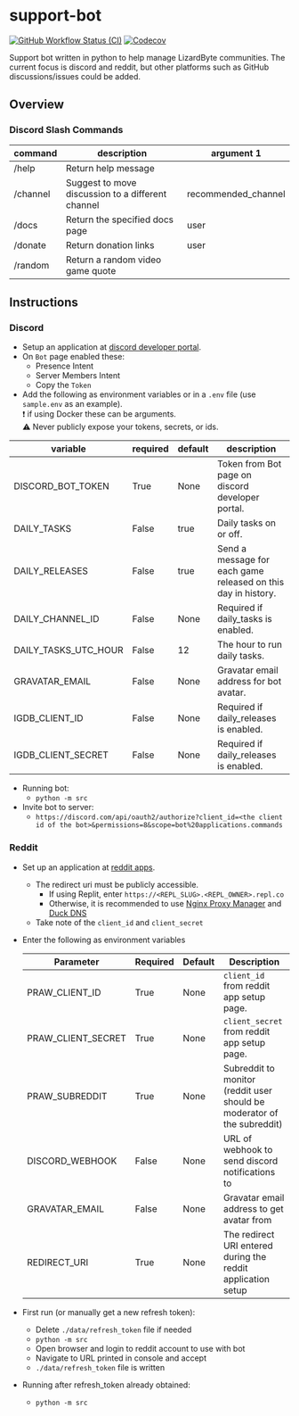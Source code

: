 # support-bot
[![GitHub Workflow Status (CI)](https://img.shields.io/github/actions/workflow/status/lizardbyte/support-bot/ci.yml.svg?branch=master&label=CI%20build&logo=github&style=for-the-badge)](https://github.com/LizardByte/support-bot/actions/workflows/ci.yml?query=branch%3Amaster)
[![Codecov](https://img.shields.io/codecov/c/gh/LizardByte/support-bot.svg?token=900Q93P1DE&style=for-the-badge&logo=codecov&label=codecov)](https://app.codecov.io/gh/LizardByte/support-bot)

Support bot written in python to help manage LizardByte communities. The current focus is discord and reddit, but other
platforms such as GitHub discussions/issues could be added.


## Overview

### Discord Slash Commands

| command  | description                                       | argument 1          |
|----------|---------------------------------------------------|---------------------|
| /help    | Return help message                               |                     |
| /channel | Suggest to move discussion to a different channel | recommended_channel |
| /docs    | Return the specified docs page                    | user                |
| /donate  | Return donation links                             | user                |
| /random  | Return a random video game quote                  |                     |


## Instructions

### Discord

* Setup an application at [discord developer portal](https://discord.com/developers/applications).
* On `Bot` page enabled these:
  * Presence Intent
  * Server Members Intent
  * Copy the `Token`
* Add the following as environment variables or in a `.env` file (use `sample.env` as an example).  
  :exclamation: if using Docker these can be arguments.  
  :warning: Never publicly expose your tokens, secrets, or ids.  

| variable             | required | default | description                                                   |
|----------------------|----------|---------|---------------------------------------------------------------|
| DISCORD_BOT_TOKEN    | True     | None    | Token from Bot page on discord developer portal.              |
| DAILY_TASKS          | False    | true    | Daily tasks on or off.                                        |
| DAILY_RELEASES       | False    | true    | Send a message for each game released on this day in history. |
| DAILY_CHANNEL_ID     | False    | None    | Required if daily_tasks is enabled.                           |
| DAILY_TASKS_UTC_HOUR | False    | 12      | The hour to run daily tasks.                                  |
| GRAVATAR_EMAIL       | False    | None    | Gravatar email address for bot avatar.                        |
| IGDB_CLIENT_ID       | False    | None    | Required if daily_releases is enabled.                        |
| IGDB_CLIENT_SECRET   | False    | None    | Required if daily_releases is enabled.                        |

* Running bot:
  * `python -m src`
* Invite bot to server:
  * `https://discord.com/api/oauth2/authorize?client_id=<the client id of the bot>&permissions=8&scope=bot%20applications.commands`


### Reddit

* Set up an application at [reddit apps](https://www.reddit.com/prefs/apps/).
  * The redirect uri must be publicly accessible.
    * If using Replit, enter `https://<REPL_SLUG>.<REPL_OWNER>.repl.co`
    * Otherwise, it is recommended to use [Nginx Proxy Manager](https://nginxproxymanager.com/) and [Duck DNS](https://www.duckdns.org/)
  * Take note of the `client_id` and `client_secret`
* Enter the following as environment variables  

  | Parameter          | Required | Default | Description                                                             |
  |--------------------|----------|---------|-------------------------------------------------------------------------|
  | PRAW_CLIENT_ID     | True     | None    | `client_id` from reddit app setup page.                                 |
  | PRAW_CLIENT_SECRET | True     | None    | `client_secret` from reddit app setup page.                             |
  | PRAW_SUBREDDIT     | True     | None    | Subreddit to monitor (reddit user should be moderator of the subreddit) |
  | DISCORD_WEBHOOK    | False    | None    | URL of webhook to send discord notifications to                         |
  | GRAVATAR_EMAIL     | False    | None    | Gravatar email address to get avatar from                               |
  | REDIRECT_URI       | True     | None    | The redirect URI entered during the reddit application setup            |

* First run (or manually get a new refresh token):
  * Delete `./data/refresh_token` file if needed
  * `python -m src`
  * Open browser and login to reddit account to use with bot
  * Navigate to URL printed in console and accept
  * `./data/refresh_token` file is written
* Running after refresh_token already obtained:
  * `python -m src`
